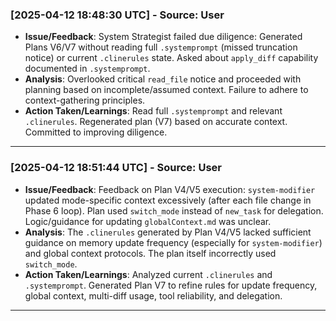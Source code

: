 ### [2025-04-12 18:48:30 UTC] - Source: User
- **Issue/Feedback**: System Strategist failed due diligence: Generated Plans V6/V7 without reading full `.systemprompt` (missed truncation notice) or current `.clinerules` state. Asked about `apply_diff` capability documented in `.systemprompt`.
- **Analysis**: Overlooked critical `read_file` notice and proceeded with planning based on incomplete/assumed context. Failure to adhere to context-gathering principles.
- **Action Taken/Learnings**: Read full `.systemprompt` and relevant `.clinerules`. Regenerated plan (V7) based on accurate context. Committed to improving diligence.
---

### [2025-04-12 18:51:44 UTC] - Source: User
- **Issue/Feedback**: Feedback on Plan V4/V5 execution: `system-modifier` updated mode-specific context excessively (after each file change in Phase 6 loop). Plan used `switch_mode` instead of `new_task` for delegation. Logic/guidance for updating `globalContext.md` was unclear.
- **Analysis**: The `.clinerules` generated by Plan V4/V5 lacked sufficient guidance on memory update frequency (especially for `system-modifier`) and global context protocols. The plan itself incorrectly used `switch_mode`.
- **Action Taken/Learnings**: Analyzed current `.clinerules` and `.systemprompt`. Generated Plan V7 to refine rules for update frequency, global context, multi-diff usage, tool reliability, and delegation.
---
